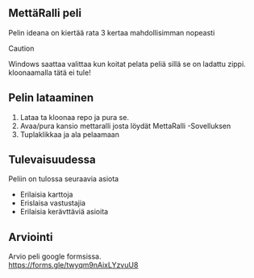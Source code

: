 ## MettäRalli peli
Pelin ideana on kiertää rata 3 kertaa mahdollisimman nopeasti

> [!CAUTION]
> Windows saattaa valittaa kun koitat pelata peliä sillä se on ladattu zippi.<br>
> kloonaamalla tätä ei tule!

## Pelin lataaminen
1. Lataa ta kloonaa repo ja pura se. <br>
2. Avaa/pura kansio mettaralli josta löydät MettaRalli -Sovelluksen <br>
3. Tuplaklikkaa ja ala pelaamaan

## Tulevaisuudessa
Peliin on tulossa seuraavia asiota
- Erilaisia karttoja
- Erislaisa vastustajia
- Erilaisia kerävttäviä asioita

## Arviointi
Arvio peli google formsissa.<br>
https://forms.gle/twyqm9nAixLYzvuU8
